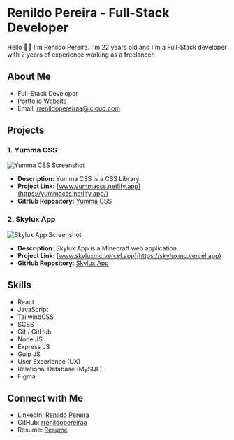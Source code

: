 # Renildo Pereira - Full-Stack Developer

Hello 👋🏽 I'm Renildo Pereira. I'm 22 years old and I'm a Full-Stack developer with 2 years of experience working as a freelancer.

## About Me

- Full-Stack Developer
- [Portfolio Website](https://rrenildopereiraa.github.io/renildo/)
- Email: [rrenildopereiraa@icloud.com](mailto:rrenildopereiraa@icloud.com)

## Projects

### 1. Yumma CSS

![Yumma CSS Screenshot](https://i.ibb.co/B6dkfqK/Yumma-CSS.png)

- **Description:** Yumma CSS is a CSS Library.
- **Project Link:** [www.yummacss.netlify.app](https://yummacss.netlify.app/)
- **GitHub Repository:** [Yumma CSS](https://github.com/yumma-lib/yumma-css)

### 2. Skylux App

![Skylux App Screenshot](https://i.ibb.co/MSvhmt0/Skylux-App.png)

- **Description:** Skylux App is a Minecraft web application.
- **Project Link:** [www.skyluxmc.vercel.app](https://skyluxmc.vercel.app)
- **GitHub Repository:** [Skylux App](https://github.com/Skylux-Network/skylux-app)

## Skills

- React
- JavaScript
- TailwindCSS
- SCSS
- Git / GitHub
- Node JS
- Express JS
- Gulp JS
- User Experience (UX)
- Relational Database (MySQL)
- Figma

## Connect with Me

- LinkedIn: [Renildo Pereira](https://www.linkedin.com/in/rrenildopereiraa)
- GitHub: [rrenildopereiraa](https://github.com/rrenildopereiraa)
- Resume: [Resume](https://onedrive.live.com/view.aspx?resid=BFB263A9F5CB3218%21166&authkey=!AF6iYK6lTT3qikQ)
